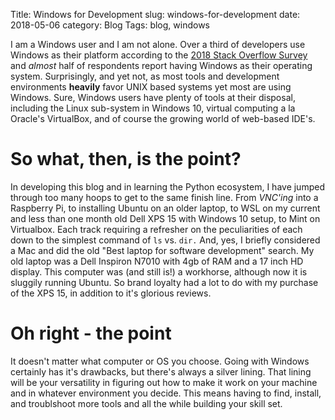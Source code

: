 Title: Windows for Development
slug: windows-for-development
date: 2018-05-06
category: Blog
Tags: blog, windows

I am a Windows user and I am not alone.  Over a third of developers use Windows as their platform according to the [2018 Stack Overflow Survey](https://insights.stackoverflow.com/survey/2018/) and _almost_ half of respondents report having Windows as their operating system.  Surprisingly, and yet not, as most tools and development environments **heavily** favor UNIX based systems yet most are using Windows.  Sure, Windows users have plenty of tools at their disposal, including the Linux sub-system in Windows 10, virtual computing a la Oracle's VirtualBox, and of course the growing world of web-based IDE's.

# So what, then, is the point?

In developing this blog and in learning the Python ecosystem, I have jumped through too many hoops to get to the same finish line.  From _VNC'ing_ into a Raspberry Pi, to installing Ubuntu on an older laptop, to WSL on my current and less than one month old Dell XPS 15 with Windows 10 setup, to Mint on Virtualbox.  Each track requiring a refresher on the peculiarities of each down to the simplest command of `ls` vs. `dir.` And, yes, I briefly considered a Mac and did the old "Best laptop for software development" search.  My old laptop was a Dell Inspiron N7010 with 4gb of RAM and a 17 inch HD display.  This computer was (and still is!) a workhorse, although now it is sluggily running Ubuntu.  So brand loyalty had a lot to do with my purchase of the XPS 15, in addition to it's glorious reviews.

# Oh right - the point

It doesn't matter what computer or OS you choose.  Going with Windows certainly has it's drawbacks, but there's always a silver lining.  That lining will be your versatility in figuring out how to make it work on your machine and in whatever environment you decide.  This means having to find, install, and troublshoot more tools and all the while building your skill set.


